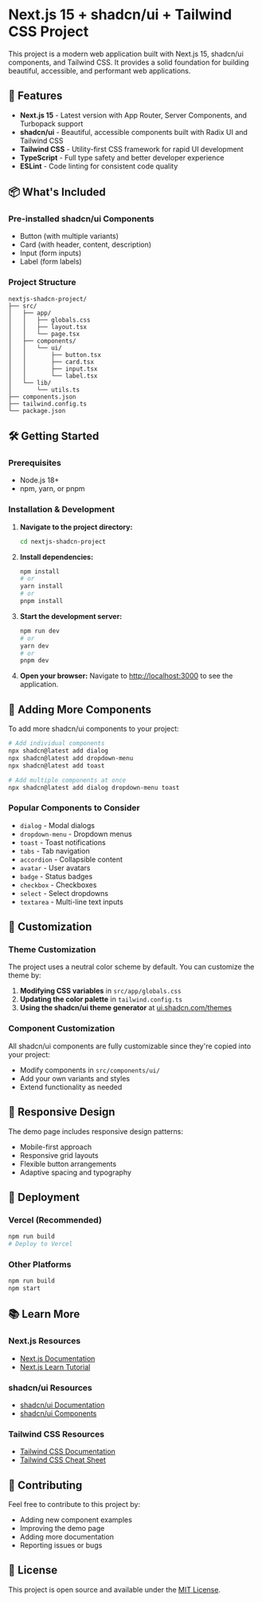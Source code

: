 # Next.js 15 + shadcn/ui + Tailwind CSS Project

This project is a modern web application built with Next.js 15, shadcn/ui components, and Tailwind CSS. It provides a solid foundation for building beautiful, accessible, and performant web applications.

## 🚀 Features

- **Next.js 15** - Latest version with App Router, Server Components, and Turbopack support
- **shadcn/ui** - Beautiful, accessible components built with Radix UI and Tailwind CSS
- **Tailwind CSS** - Utility-first CSS framework for rapid UI development
- **TypeScript** - Full type safety and better developer experience
- **ESLint** - Code linting for consistent code quality

## 📦 What's Included

### Pre-installed shadcn/ui Components
- Button (with multiple variants)
- Card (with header, content, description)
- Input (form inputs)
- Label (form labels)

### Project Structure
```
nextjs-shadcn-project/
├── src/
│   ├── app/
│   │   ├── globals.css
│   │   ├── layout.tsx
│   │   └── page.tsx
│   ├── components/
│   │   └── ui/
│   │       ├── button.tsx
│   │       ├── card.tsx
│   │       ├── input.tsx
│   │       └── label.tsx
│   └── lib/
│       └── utils.ts
├── components.json
├── tailwind.config.ts
└── package.json
```

## 🛠️ Getting Started

### Prerequisites
- Node.js 18+ 
- npm, yarn, or pnpm

### Installation & Development

1. **Navigate to the project directory:**
   ```bash
   cd nextjs-shadcn-project
   ```

2. **Install dependencies:**
   ```bash
   npm install
   # or
   yarn install
   # or
   pnpm install
   ```

3. **Start the development server:**
   ```bash
   npm run dev
   # or
   yarn dev
   # or
   pnpm dev
   ```

4. **Open your browser:**
   Navigate to [http://localhost:3000](http://localhost:3000) to see the application.

## 🎨 Adding More Components

To add more shadcn/ui components to your project:

```bash
# Add individual components
npx shadcn@latest add dialog
npx shadcn@latest add dropdown-menu
npx shadcn@latest add toast

# Add multiple components at once
npx shadcn@latest add dialog dropdown-menu toast
```

### Popular Components to Consider
- `dialog` - Modal dialogs
- `dropdown-menu` - Dropdown menus
- `toast` - Toast notifications
- `tabs` - Tab navigation
- `accordion` - Collapsible content
- `avatar` - User avatars
- `badge` - Status badges
- `checkbox` - Checkboxes
- `select` - Select dropdowns
- `textarea` - Multi-line text inputs

## 🎯 Customization

### Theme Customization
The project uses a neutral color scheme by default. You can customize the theme by:

1. **Modifying CSS variables** in `src/app/globals.css`
2. **Updating the color palette** in `tailwind.config.ts`
3. **Using the shadcn/ui theme generator** at [ui.shadcn.com/themes](https://ui.shadcn.com/themes)

### Component Customization
All shadcn/ui components are fully customizable since they're copied into your project:
- Modify components in `src/components/ui/`
- Add your own variants and styles
- Extend functionality as needed

## 📱 Responsive Design

The demo page includes responsive design patterns:
- Mobile-first approach
- Responsive grid layouts
- Flexible button arrangements
- Adaptive spacing and typography

## 🚀 Deployment

### Vercel (Recommended)
```bash
npm run build
# Deploy to Vercel
```

### Other Platforms
```bash
npm run build
npm start
```

## 📚 Learn More

### Next.js Resources
- [Next.js Documentation](https://nextjs.org/docs)
- [Next.js Learn Tutorial](https://nextjs.org/learn)

### shadcn/ui Resources
- [shadcn/ui Documentation](https://ui.shadcn.com)
- [shadcn/ui Components](https://ui.shadcn.com/docs/components)

### Tailwind CSS Resources
- [Tailwind CSS Documentation](https://tailwindcss.com/docs)
- [Tailwind CSS Cheat Sheet](https://tailwindcomponents.com/cheatsheet/)

## 🤝 Contributing

Feel free to contribute to this project by:
- Adding new component examples
- Improving the demo page
- Adding more documentation
- Reporting issues or bugs

## 📄 License

This project is open source and available under the [MIT License](LICENSE).
